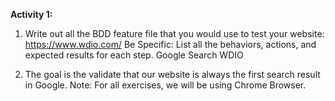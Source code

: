 **Activity 1:**

1) Write out all the BDD feature file that you would use to test your website: https://www.wdio.com/
   Be Specific: List all the behaviors, actions, and expected results for each step.
   Google
   Search WDIO
   
3) The goal is the validate that our website is always the first search result in Google.
   Note: For all exercises, we will be using Chrome Browser.


